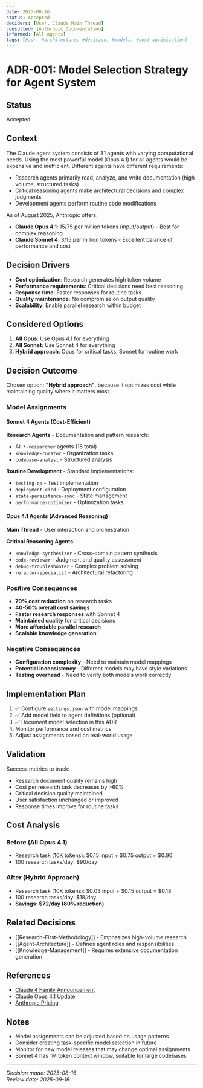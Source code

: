 ```yaml
---
date: 2025-08-16
status: Accepted
deciders: [User, Claude Main Thread]
consulted: [Anthropic Documentation]
informed: [All agents]
tags: [#adr, #architecture, #decision, #models, #cost-optimization]
---
```


# ADR-001: Model Selection Strategy for Agent System

## Status
Accepted

## Context
The Claude agent system consists of 31 agents with varying computational needs. Using the most powerful model (Opus 4.1) for all agents would be expensive and inefficient. Different agents have different requirements:
- Research agents primarily read, analyze, and write documentation (high volume, structured tasks)
- Critical reasoning agents make architectural decisions and complex judgments
- Development agents perform routine code modifications

As of August 2025, Anthropic offers:
- **Claude Opus 4.1**: $15/$75 per million tokens (input/output) - Best for complex reasoning
- **Claude Sonnet 4**: $3/$15 per million tokens - Excellent balance of performance and cost

## Decision Drivers
- **Cost optimization**: Research generates high token volume
- **Performance requirements**: Critical decisions need best reasoning
- **Response time**: Faster responses for routine tasks
- **Quality maintenance**: No compromise on output quality
- **Scalability**: Enable parallel research within budget

## Considered Options
1. **All Opus**: Use Opus 4.1 for everything
2. **All Sonnet**: Use Sonnet 4 for everything
3. **Hybrid approach**: Opus for critical tasks, Sonnet for routine work

## Decision Outcome
Chosen option: **"Hybrid approach"**, because it optimizes cost while maintaining quality where it matters most.

### Model Assignments

#### Sonnet 4 Agents (Cost-Efficient)
**Research Agents** - Documentation and pattern research:
- All `*-researcher` agents (18 total)
- `knowledge-curator` - Organization tasks
- `codebase-analyst` - Structured analysis

**Routine Development** - Standard implementations:
- `testing-qa` - Test implementation
- `deployment-cicd` - Deployment configuration
- `state-persistence-sync` - State management
- `performance-optimizer` - Optimization tasks

#### Opus 4.1 Agents (Advanced Reasoning)
**Main Thread** - User interaction and orchestration

**Critical Reasoning Agents**:
- `knowledge-synthesizer` - Cross-domain pattern synthesis
- `code-reviewer` - Judgment and quality assessment
- `debug-troubleshooter` - Complex problem solving
- `refactor-specialist` - Architectural refactoring

### Positive Consequences
- **70% cost reduction** on research tasks
- **40-50% overall cost savings**
- **Faster research responses** with Sonnet 4
- **Maintained quality** for critical decisions
- **More affordable parallel research**
- **Scalable knowledge generation**

### Negative Consequences
- **Configuration complexity** - Need to maintain model mappings
- **Potential inconsistency** - Different models may have style variations
- **Testing overhead** - Need to verify both models work correctly

## Implementation Plan
1. ✅ Configure `settings.json` with model mappings
2. ✅ Add model field to agent definitions (optional)
3. ✅ Document model selection in this ADR
4. Monitor performance and cost metrics
5. Adjust assignments based on real-world usage

## Validation
Success metrics to track:
- Research document quality remains high
- Cost per research task decreases by >60%
- Critical decision quality maintained
- User satisfaction unchanged or improved
- Response times improve for routine tasks

## Cost Analysis

### Before (All Opus 4.1)
- Research task (10K tokens): $0.15 input + $0.75 output = $0.90
- 100 research tasks/day: $90/day

### After (Hybrid Approach)
- Research task (10K tokens): $0.03 input + $0.15 output = $0.18
- 100 research tasks/day: $18/day
- **Savings: $72/day (80% reduction)**

## Related Decisions
- [[Research-First-Methodology]] - Emphasizes high-volume research
- [[Agent-Architecture]] - Defines agent roles and responsibilities
- [[Knowledge-Management]] - Requires extensive documentation generation

## References
- [Claude 4 Family Announcement](https://www.anthropic.com/news/claude-4)
- [Claude Opus 4.1 Update](https://www.anthropic.com/news/claude-opus-4-1)
- [Anthropic Pricing](https://www.anthropic.com/pricing)

## Notes
- Model assignments can be adjusted based on usage patterns
- Consider creating task-specific model selection in future
- Monitor for new model releases that may change optimal assignments
- Sonnet 4 has 1M token context window, suitable for large codebases

---

*Decision made: 2025-08-16*  
*Review date: 2025-09-16*